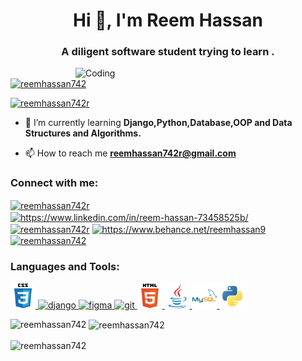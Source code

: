 <h1 align="center">Hi 👋, I'm Reem Hassan</h1>
<h3 align="center">A diligent software student trying to learn .</h3>
<img align="right" alt="Coding" width="400" src="https://i.pinimg.com/564x/ae/7d/93/ae7d937a80646633cdf368a00fea8693.jpg">

<p align="left"> <a href="https://github.com/ryo-ma/github-profile-trophy"><img src="https://github-profile-trophy.vercel.app/?username=reemhassan742" alt="reemhassan742" /></a> </p>

<p align="left"> <a href="https://twitter.com/reemhassan742r" target="blank"><img src="https://img.shields.io/twitter/follow/reemhassan742r?logo=twitter&style=for-the-badge" alt="reemhassan742r" /></a> </p>

- 🌱 I’m currently learning **Django,Python,Database,OOP and Data Structures and Algorithms.**

- 📫 How to reach me **reemhassan742r@gmail.com**

<h3 align="left">Connect with me:</h3>
<p align="left">
<a href="https://twitter.com/reemhassan742r" target="blank"><img align="center" src="https://raw.githubusercontent.com/rahuldkjain/github-profile-readme-generator/master/src/images/icons/Social/twitter.svg" alt="reemhassan742r" height="30" width="40" /></a>
<a href="https://linkedin.com/in/https://www.linkedin.com/in/reem-hassan-73458525b/" target="blank"><img align="center" src="https://raw.githubusercontent.com/rahuldkjain/github-profile-readme-generator/master/src/images/icons/Social/linked-in-alt.svg" alt="https://www.linkedin.com/in/reem-hassan-73458525b/" height="30" width="40" /></a>
<a href="https://instagram.com/reemhassan742r" target="blank"><img align="center" src="https://raw.githubusercontent.com/rahuldkjain/github-profile-readme-generator/master/src/images/icons/Social/instagram.svg" alt="reemhassan742r" height="30" width="40" /></a>
<a href="https://www.behance.net/https://www.behance.net/reemhassan9" target="blank"><img align="center" src="https://raw.githubusercontent.com/rahuldkjain/github-profile-readme-generator/master/src/images/icons/Social/behance.svg" alt="https://www.behance.net/reemhassan9" height="30" width="40" /></a>
<a href="https://www.leetcode.com/reemhassan742" target="blank"><img align="center" src="https://raw.githubusercontent.com/rahuldkjain/github-profile-readme-generator/master/src/images/icons/Social/leet-code.svg" alt="reemhassan742" height="30" width="40" /></a>
</p>

<h3 align="left">Languages and Tools:</h3>
<p align="left"> <a href="https://www.w3schools.com/css/" target="_blank" rel="noreferrer"> <img src="https://raw.githubusercontent.com/devicons/devicon/master/icons/css3/css3-original-wordmark.svg" alt="css3" width="40" height="40"/> </a> <a href="https://www.djangoproject.com/" target="_blank" rel="noreferrer"> <img src="https://cdn.worldvectorlogo.com/logos/django.svg" alt="django" width="40" height="40"/> </a> <a href="https://www.figma.com/" target="_blank" rel="noreferrer"> <img src="https://www.vectorlogo.zone/logos/figma/figma-icon.svg" alt="figma" width="40" height="40"/> </a> <a href="https://git-scm.com/" target="_blank" rel="noreferrer"> <img src="https://www.vectorlogo.zone/logos/git-scm/git-scm-icon.svg" alt="git" width="40" height="40"/> </a> <a href="https://www.w3.org/html/" target="_blank" rel="noreferrer"> <img src="https://raw.githubusercontent.com/devicons/devicon/master/icons/html5/html5-original-wordmark.svg" alt="html5" width="40" height="40"/> </a> <a href="https://www.java.com" target="_blank" rel="noreferrer"> <img src="https://raw.githubusercontent.com/devicons/devicon/master/icons/java/java-original.svg" alt="java" width="40" height="40"/> </a> <a href="https://www.mysql.com/" target="_blank" rel="noreferrer"> <img src="https://raw.githubusercontent.com/devicons/devicon/master/icons/mysql/mysql-original-wordmark.svg" alt="mysql" width="40" height="40"/> </a> <a href="https://www.python.org" target="_blank" rel="noreferrer"> <img src="https://raw.githubusercontent.com/devicons/devicon/master/icons/python/python-original.svg" alt="python" width="40" height="40"/> </a> </p>

<p><img align="left" src="https://github-readme-stats.vercel.app/api/top-langs?username=reemhassan742&show_icons=true&locale=en&layout=compact" alt="reemhassan742" /></p>

<p>&nbsp;<img align="center" src="https://github-readme-stats.vercel.app/api?username=reemhassan742&show_icons=true&locale=en" alt="reemhassan742" /></p>

<p><img align="center" src="https://github-readme-streak-stats.herokuapp.com/?user=reemhassan742&" alt="reemhassan742" /></p>
